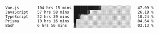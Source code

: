 <!--START_SECTION:waka-->

```text
Vue.js        104 hrs 15 mins ███████████▓░░░░░░░░░░░░░   47.09 %
JavaScript    57 hrs 58 mins  ██████▓░░░░░░░░░░░░░░░░░░   26.18 %
TypeScript    22 hrs 39 mins  ██▓░░░░░░░░░░░░░░░░░░░░░░   10.24 %
Prisma        10 hrs 16 mins  █░░░░░░░░░░░░░░░░░░░░░░░░   04.64 %
Bash          6 hrs 56 mins   ▓░░░░░░░░░░░░░░░░░░░░░░░░   03.13 %
```

<!--END_SECTION:waka-->
